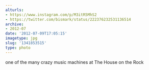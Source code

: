 ```yaml
---
alturls:
- https://www.instagram.com/p/M3itR5MhS2
- https://twitter.com/bismark/status/222376232531136514
archive:
- 2012-07
date: '2012-07-09T17:05:15'
imagetype: jpg
slug: '1341853515'
type: photo
---
```


one of the many crazy music machines at The House on the Rock

